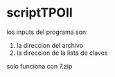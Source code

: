 # scriptTPOII
los inputs del programa son:
1) la direccion del archivo
2) la direccion de la lista de claves

solo funciona con 7.zip
